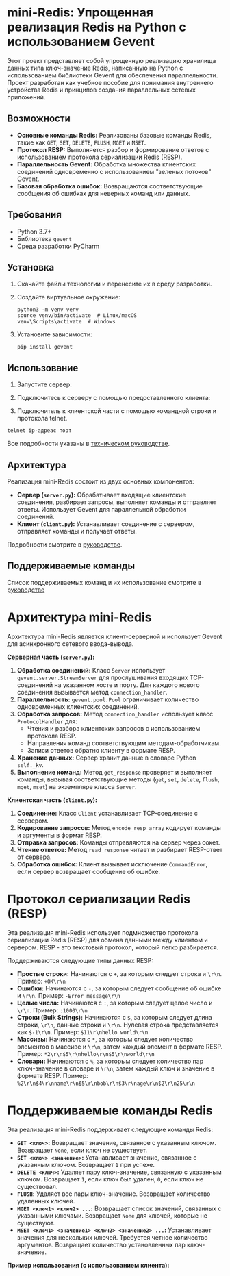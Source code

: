 # mini-Redis: Упрощенная реализация Redis на Python с использованием Gevent
Этот проект представляет собой упрощенную реализацию хранилища данных типа ключ-значение Redis, написанную на Python с использованием библиотеки Gevent для обеспечения параллельности. Проект разработан как учебное пособие для понимания внутреннего устройства Redis и принципов создания параллельных сетевых приложений.

## Возможности
*   **Основные команды Redis:** Реализованы базовые команды Redis, такие как `GET`, `SET`, `DELETE`, `FLUSH`, `MGET` и `MSET`.
*   **Протокол RESP:** Выполняется разбор и формирование ответов с использованием протокола сериализации Redis (RESP).
*   **Параллельность Gevent:** Обработка множества клиентских соединений одновременно с использованием "зеленых потоков" Gevent.
*   **Базовая обработка ошибок:** Возвращаются соответствующие сообщения об ошибках для неверных команд или данных.

## Требования
* Python 3.7+
* Библиотека ```gevent```
* Среда разработки PyCharm

## Установка
1.  Скачайте файлы технологии и перенесите их в среду разработки.

2.  Создайте виртуальное окружение:
    ```
    python3 -m venv venv
    source venv/bin/activate  # Linux/macOS
    venv\Scripts\activate  # Windows
    ```

3.  Установите зависимости:
    ```
    pip install gevent
    ```

## Использование

1.  Запустите сервер:

2.  Подключитесь к серверу с помощью предоставленного клиента:

3. Подключитель к клиентской части с помощью командной строки и протокола telnet.
```
telnet ip-адреас порт
```

Все подробности указаны в [техническом руководстве](https://github.com/DailDaul/proect-practice/blob/master/docs/technical_task.md).

## Архитектура
Реализация mini-Redis состоит из двух основных компонентов:
*   **Сервер (`server.py`):** Обрабатывает входящие клиентские соединения, разбирает запросы, выполняет команды и отправляет ответы. Использует Gevent для параллельной обработки соединений.
*   **Клиент (`client.py`):** Устанавливает соединение с сервером, отправляет команды и получает ответы.

Подробности смотрите в [руководстве](https://github.com/DailDaul/proect-practice/blob/master/docs/technical_task.md).

## Поддерживаемые команды
Список поддерживаемых команд и их использование смотрите в [руководстве](https://github.com/DailDaul/proect-practice/blob/master/docs/technical_task.md)

# Архитектура mini-Redis
Архитектура mini-Redis является клиент-серверной и использует Gevent для асинхронного сетевого ввода-вывода.

**Серверная часть (`server.py`):**
1.  **Обработка соединений:** Класс `Server` использует `gevent.server.StreamServer` для прослушивания входящих TCP-соединений на указанном хосте и порту. Для каждого нового соединения вызывается метод `connection_handler`.
2.  **Параллельность:** `gevent.pool.Pool` ограничивает количество одновременных клиентских соединений.
3.  **Обработка запросов:** Метод `connection_handler` использует класс `ProtocolHandler` для:
    *   Чтения и разбора клиентских запросов с использованием протокола RESP.
    *   Направления команд соответствующим методам-обработчикам.
    *   Записи ответов обратно клиенту в формате RESP.
4.  **Хранение данных:** Сервер хранит данные в словаре Python `self._kv`.
5.  **Выполнение команд:** Метод `get_response` проверяет и выполняет команды, вызывая соответствующие методы (`get`, `set`, `delete`, `flush`, `mget`, `mset`) на экземпляре класса `Server`.

**Клиентская часть (`client.py`):**
1.  **Соединение:** Класс `Client` устанавливает TCP-соединение с сервером.
2.  **Кодирование запросов:** Метод `encode_resp_array` кодирует команды и аргументы в формат RESP.
3.  **Отправка запросов:** Команды отправляются на сервер через сокет.
4.  **Чтение ответов:** Метод `read_response` читает и разбирает RESP-ответ от сервера.
5.  **Обработка ошибок:** Клиент вызывает исключение `CommandError`, если сервер возвращает сообщение об ошибке.

# Протокол сериализации Redis (RESP)
Эта реализация mini-Redis использует подмножество протокола сериализации Redis (RESP) для обмена данными между клиентом и сервером. RESP - это текстовый протокол, который легко разбирается.

Поддерживаются следующие типы данных RESP:
*   **Простые строки:** Начинаются с `+`, за которым следует строка и `\r\n`. Пример: `+OK\r\n`
*   **Ошибки:** Начинаются с `-`, за которым следует сообщение об ошибке и `\r\n`. Пример: `-Error message\r\n`
*   **Целые числа:** Начинаются с `:`, за которым следует целое число и `\r\n`. Пример: `:1000\r\n`
*   **Строки (Bulk Strings):** Начинаются с `$`, за которым следует длина строки, `\r\n`, данные строки и `\r\n`. Нулевая строка представляется как `$-1\r\n`. Пример: `$11\r\nhello world\r\n`
*   **Массивы:** Начинаются с `*`, за которым следует количество элементов в массиве и `\r\n`, затем каждый элемент в формате RESP. Пример: `*2\r\n$5\r\nhello\r\n$5\r\nworld\r\n`
*   **Словари:** Начинаются с `%`, за которым следует количество пар ключ-значение в словаре и `\r\n`, затем каждый ключ и значение в формате RESP. Пример: `%2\r\n$4\r\nname\r\n$5\r\nbob\r\n$3\r\nage\r\n$2\r\n25\r\n`

# Поддерживаемые команды Redis
Эта реализация mini-Redis поддерживает следующие команды Redis:

*   **`GET <ключ>`:** Возвращает значение, связанное с указанным ключом. Возвращает `None`, если ключ не существует.
*   **`SET <ключ> <значение>`:** Устанавливает значение, связанное с указанным ключом. Возвращает `1` при успехе.
*   **`DELETE <ключ>`:** Удаляет пару ключ-значение, связанную с указанным ключом. Возвращает `1`, если ключ был удален, `0`, если ключ не существовал.
*   **`FLUSH`:** Удаляет все пары ключ-значение. Возвращает количество удаленных ключей.
*   **`MGET <ключ1> <ключ2> ...`:** Возвращает список значений, связанных с указанными ключами. Возвращает `None` для ключей, которые не существуют.
*   **`MSET <ключ1> <значение1> <ключ2> <значение2> ...`:** Устанавливает значения для нескольких ключей. Требуется четное количество аргументов. Возвращает количество установленных пар ключ-значение.

**Пример использования (с использованием клиента):**
